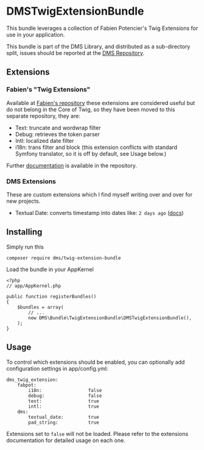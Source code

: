 # DMSTwigExtensionBundle

This bundle leverages a collection of Fabien Potencier's Twig Extensions for use in your application.

This bundle is part of the DMS Library, and distributed as a sub-directory split, issues should be reported at the [DMS Repository](https://github.com/rdohms/DMS).

## Extensions

### Fabien's "Twig Extensions"

Available at [Fabien's repository](https://github.com/fabpot/Twig-extensions) these extensions are considered useful but do not belong in the Core of Twig, so they have been moved to this separate repository, they are:

* Text: truncate and wordwrap filter
* Debug: retrieves the token parser
* Intl: localized date filter
* i18n: trans filter and block (this extension conflicts with standard Symfony translator, so it is off by default, see Usage below.)

Further [documentation](https://github.com/fabpot/Twig-extensions/blob/master/doc/index.rst) is available in the repository.

### DMS Extensions

These are custom extensions which I find myself writing over and over for new projects.

* Textual Date: converts timestamp into dates like: `2 days ago` ([docs](/Resources/doc/textual_date.md))

## Installing

Simply run this

```
composer require dms/twig-extension-bundle
```
    
Load the bundle in your AppKernel

    <?php
    // app/AppKernel.php

    public function registerBundles()
    {
        $bundles = array(
            // ...
            new DMS\Bundle\TwigExtensionBundle\DMSTwigExtensionBundle(),
        );
    }
    
## Usage

To control which extensions should be enabled, you can optionally add configuration settings in app/config.yml:

    dms_twig_extension:   
        fabpot:               
            i18n:                 false 
            debug:                false 
            text:                 true 
            intl:                 true 
        dms:                  
            textual_date:         true
            pad_string:           true
        
Extensions set to `false` will not be loaded. Please refer to the extensions documentation for detailed usage on each one.

